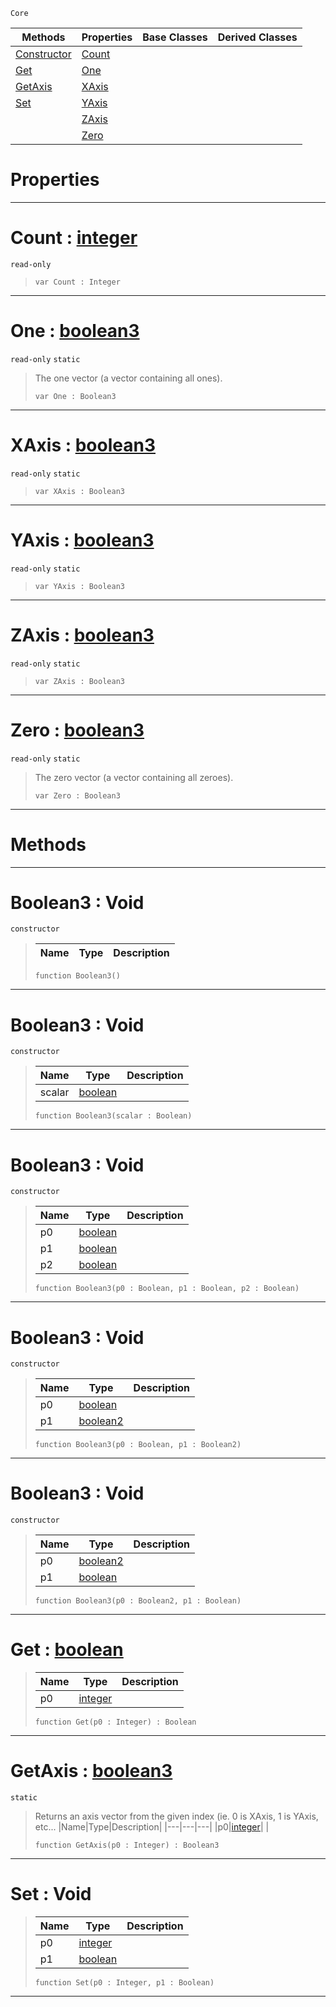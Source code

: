  `Core`

|Methods|Properties|Base Classes|Derived Classes|
|---|---|---|---|
|[ Constructor](https://github.com/ZilchEngine/ZilchDocs/blob/master/code_reference/nada_base_types/boolean3.markdown#boolean3-void)|[ Count](https://github.com/ZilchEngine/ZilchDocs/blob/master/code_reference/nada_base_types/boolean3.markdown#count-zero-engine-docume)| | |
|[ Get](https://github.com/ZilchEngine/ZilchDocs/blob/master/code_reference/nada_base_types/boolean3.markdown#get-zero-engine-document)|[ One](https://github.com/ZilchEngine/ZilchDocs/blob/master/code_reference/nada_base_types/boolean3.markdown#one-zero-engine-document)| | |
|[ GetAxis](https://github.com/ZilchEngine/ZilchDocs/blob/master/code_reference/nada_base_types/boolean3.markdown#getaxis-zero-engine-docu)|[ XAxis](https://github.com/ZilchEngine/ZilchDocs/blob/master/code_reference/nada_base_types/boolean3.markdown#xaxis-zero-engine-docume)| | |
|[ Set](https://github.com/ZilchEngine/ZilchDocs/blob/master/code_reference/nada_base_types/boolean3.markdown#set-void)|[ YAxis](https://github.com/ZilchEngine/ZilchDocs/blob/master/code_reference/nada_base_types/boolean3.markdown#yaxis-zero-engine-docume)| | |
| |[ ZAxis](https://github.com/ZilchEngine/ZilchDocs/blob/master/code_reference/nada_base_types/boolean3.markdown#zaxis-zero-engine-docume)| | |
| |[ Zero](https://github.com/ZilchEngine/ZilchDocs/blob/master/code_reference/nada_base_types/boolean3.markdown#zero-zero-engine-documen)| | |


 #  Properties


---  
 #  Count : [integer](https://github.com/ZilchEngine/ZilchDocs/blob/master/code_reference/nada_base_types/integer.markdown)

 `read-only`

> 
> ``` lang=cpp, name=Nada
> var Count : Integer


---  
 #  One : [boolean3](https://github.com/ZilchEngine/ZilchDocs/blob/master/code_reference/nada_base_types/boolean3.markdown)

 `read-only` `static`

> The one vector (a vector containing all ones).
> ``` lang=cpp, name=Nada
> var One : Boolean3


---  
 #  XAxis : [boolean3](https://github.com/ZilchEngine/ZilchDocs/blob/master/code_reference/nada_base_types/boolean3.markdown)

 `read-only` `static`

> 
> ``` lang=cpp, name=Nada
> var XAxis : Boolean3


---  
 #  YAxis : [boolean3](https://github.com/ZilchEngine/ZilchDocs/blob/master/code_reference/nada_base_types/boolean3.markdown)

 `read-only` `static`

> 
> ``` lang=cpp, name=Nada
> var YAxis : Boolean3


---  
 #  ZAxis : [boolean3](https://github.com/ZilchEngine/ZilchDocs/blob/master/code_reference/nada_base_types/boolean3.markdown)

 `read-only` `static`

> 
> ``` lang=cpp, name=Nada
> var ZAxis : Boolean3


---  
 #  Zero : [boolean3](https://github.com/ZilchEngine/ZilchDocs/blob/master/code_reference/nada_base_types/boolean3.markdown)

 `read-only` `static`

> The zero vector (a vector containing all zeroes).
> ``` lang=cpp, name=Nada
> var Zero : Boolean3


---  
 #  Methods


---  
 #  Boolean3 : Void

 `constructor`

> 
> |Name|Type|Description|
> |---|---|---|
> ``` lang=cpp, name=Nada
> function Boolean3()
> ``` 


---  
 #  Boolean3 : Void

 `constructor`

> 
> |Name|Type|Description|
> |---|---|---|
> |scalar|[boolean](https://github.com/ZilchEngine/ZilchDocs/blob/master/code_reference/nada_base_types/boolean.markdown)| |
> ``` lang=cpp, name=Nada
> function Boolean3(scalar : Boolean)
> ``` 


---  
 #  Boolean3 : Void

 `constructor`

> 
> |Name|Type|Description|
> |---|---|---|
> |p0|[boolean](https://github.com/ZilchEngine/ZilchDocs/blob/master/code_reference/nada_base_types/boolean.markdown)| |
> |p1|[boolean](https://github.com/ZilchEngine/ZilchDocs/blob/master/code_reference/nada_base_types/boolean.markdown)| |
> |p2|[boolean](https://github.com/ZilchEngine/ZilchDocs/blob/master/code_reference/nada_base_types/boolean.markdown)| |
> ``` lang=cpp, name=Nada
> function Boolean3(p0 : Boolean, p1 : Boolean, p2 : Boolean)
> ``` 


---  
 #  Boolean3 : Void

 `constructor`

> 
> |Name|Type|Description|
> |---|---|---|
> |p0|[boolean](https://github.com/ZilchEngine/ZilchDocs/blob/master/code_reference/nada_base_types/boolean.markdown)| |
> |p1|[boolean2](https://github.com/ZilchEngine/ZilchDocs/blob/master/code_reference/nada_base_types/boolean2.markdown)| |
> ``` lang=cpp, name=Nada
> function Boolean3(p0 : Boolean, p1 : Boolean2)
> ``` 


---  
 #  Boolean3 : Void

 `constructor`

> 
> |Name|Type|Description|
> |---|---|---|
> |p0|[boolean2](https://github.com/ZilchEngine/ZilchDocs/blob/master/code_reference/nada_base_types/boolean2.markdown)| |
> |p1|[boolean](https://github.com/ZilchEngine/ZilchDocs/blob/master/code_reference/nada_base_types/boolean.markdown)| |
> ``` lang=cpp, name=Nada
> function Boolean3(p0 : Boolean2, p1 : Boolean)
> ``` 


---  
 #  Get : [boolean](https://github.com/ZilchEngine/ZilchDocs/blob/master/code_reference/nada_base_types/boolean.markdown)

> 
> |Name|Type|Description|
> |---|---|---|
> |p0|[integer](https://github.com/ZilchEngine/ZilchDocs/blob/master/code_reference/nada_base_types/integer.markdown)| |
> ``` lang=cpp, name=Nada
> function Get(p0 : Integer) : Boolean
> ``` 


---  
 #  GetAxis : [boolean3](https://github.com/ZilchEngine/ZilchDocs/blob/master/code_reference/nada_base_types/boolean3.markdown)

 `static`

> Returns an axis vector from the given index (ie. 0 is XAxis, 1 is YAxis, etc...
> |Name|Type|Description|
> |---|---|---|
> |p0|[integer](https://github.com/ZilchEngine/ZilchDocs/blob/master/code_reference/nada_base_types/integer.markdown)| |
> ``` lang=cpp, name=Nada
> function GetAxis(p0 : Integer) : Boolean3
> ``` 


---  
 #  Set : Void

> 
> |Name|Type|Description|
> |---|---|---|
> |p0|[integer](https://github.com/ZilchEngine/ZilchDocs/blob/master/code_reference/nada_base_types/integer.markdown)| |
> |p1|[boolean](https://github.com/ZilchEngine/ZilchDocs/blob/master/code_reference/nada_base_types/boolean.markdown)| |
> ``` lang=cpp, name=Nada
> function Set(p0 : Integer, p1 : Boolean)
> ``` 


---  
 

 